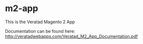 # m2-app
This is the Veratad Magento 2 App

Documentation can be found here: http://veratadwebapps.com/Veratad_M2_App_Documentation.pdf
